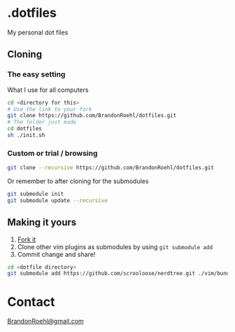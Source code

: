 # .dotfiles
My personal dot files
## Cloning
### The easy setting
What I use for all computers
```bash
cd <directory for this>
# Use the link to your fork
git clone https://github.com/BrandonRoehl/dotfiles.git
# The folder just made
cd dotfiles
sh ./init.sh
```
### Custom or trial / browsing
```bash
git clone --recursive https://github.com/BrandonRoehl/dotfiles.git
```
Or remember to after cloning for the submodules
```bash
git submodule init
git submodule update --recursive
```
## Making it yours
1. [Fork it](https://github.com/BrandonRoehl/dotfiles/fork)
2. Clone other vim plugins as submodules by using `git submodule add`
3. Commit change and share!
```bash
cd <dotfile directory>
git submodule add https://github.com/scrooloose/nerdtree.git ./vim/bundle/
```

# Contact
[BrandonRoehl@gmail.com](mailto://brandonroehl@gmail.com)
